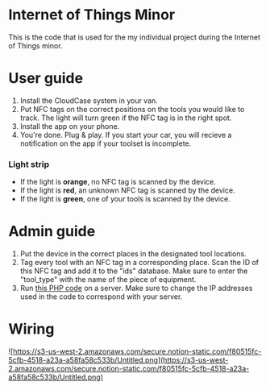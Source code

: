 # Internet of Things Minor 

This is the code that is used for the my individual project during the Internet of Things minor. 

# User guide

1. Install the CloudCase system in your van. 
2. Put NFC tags on the correct positions on the tools you would like to track. The light will turn green if the NFC tag is in the right spot. 
3. Install the app on your phone. 
4. You're done. Plug & play. If you start your car, you will recieve a notification on the app if your toolset is incomplete.

### Light strip

- If the light is **orange**, no NFC tag is scanned by the device.
- If the light is **red**, an unknown NFC tag is scanned by the device.
- If the light is **green**, one of your tools is scanned by the device.

# Admin guide

1. Put the device in the correct places in the designated tool locations. 
2. Tag every tool with an NFC tag in a corresponding place. Scan the ID of this NFC tag and add it to the "ids" database. Make sure to enter the "tool_type" with the name of the piece of equipment. 
3. Run [this PHP code](https://github.com/itsguus/webapps) on a server. Make sure to change the IP addresses used in the code to correspond with your server.

# Wiring

![https://s3-us-west-2.amazonaws.com/secure.notion-static.com/f80515fc-5cfb-4518-a23a-a58fa58c533b/Untitled.png](https://s3-us-west-2.amazonaws.com/secure.notion-static.com/f80515fc-5cfb-4518-a23a-a58fa58c533b/Untitled.png)

